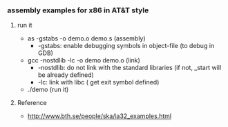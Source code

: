 ### assembly examples for x86 in AT&T style

1. run it
	- as -gstabs -o demo.o demo.s (assembly)
		- -gstabs: enable debugging symbols in object-file (to debug in GDB)
	- gcc -nostdlib -lc -o demo demo.o (link)
		- -nostdlib: do not link with the standard libraries (if not, _start will be already defined)
		- -lc: link with libc ( get exit symbol defined)
	- ./demo (run it)

2. Reference
	- http://www.bth.se/people/ska/ia32_examples.html
